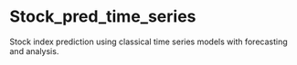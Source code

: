 # Stock_pred_time_series
Stock index prediction using classical time series models with forecasting and analysis.

